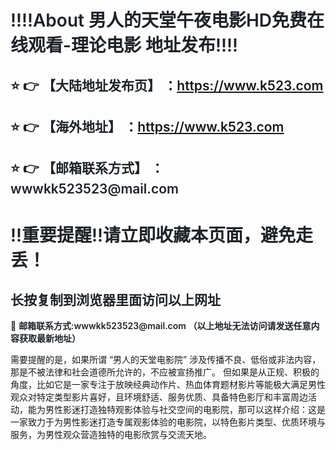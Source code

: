 <div class="markdown-heading" style="color:#1F2328;font-family:-apple-system, BlinkMacSystemFont, &quot;font-size:16px;background-color:#FFFFFF;">
	<h1 class="heading-element" style="margin-left:0px;font-weight:var(--base-text-weight-semibold, 600);">
		‼️‼️About
男人的天堂午夜电影HD免费在线观看-理论电影 地址发布‼️‼️
	</h1>
</div>
<div class="markdown-heading" style="color:#1F2328;font-family:-apple-system, BlinkMacSystemFont, &quot;font-size:16px;background-color:#FFFFFF;">
	<h2 class="heading-element" style="font-weight:var(--base-text-weight-semibold, 600);">
		⭐ 👉 【大陆地址发布页】 ：<a href="https://www.k523.com" target="_blank">https://www.k523.com</a>
	</h2>
</div>
<div class="markdown-heading" style="color:#1F2328;font-family:-apple-system, BlinkMacSystemFont, &quot;font-size:16px;background-color:#FFFFFF;">
	<h2 class="heading-element" style="font-weight:var(--base-text-weight-semibold, 600);">
		⭐ 👉 【海外地址】 ：<a href=""https://www.k523.com" target="_blank">https://www.k523.com</a>
	</h2>
</div>
<div class="markdown-heading" style="color:#1F2328;font-family:-apple-system, BlinkMacSystemFont, &quot;font-size:16px;background-color:#FFFFFF;">
	<h2 class="heading-element" style="font-weight:var(--base-text-weight-semibold, 600);">
		⭐ 👉 【邮箱联系方式】 ：wwwkk523523@mail.com
	</h2>
</div>
<div class="markdown-heading" style="color:#1F2328;font-family:-apple-system, BlinkMacSystemFont, &quot;font-size:16px;background-color:#FFFFFF;">
	<h1 class="heading-element" style="margin-left:0px;font-weight:var(--base-text-weight-semibold, 600);">
		‼️重要提醒‼️请立即收藏本页面，避免走丢！
	</h1>
</div>
<div class="markdown-heading" style="color:#1F2328;font-family:-apple-system, BlinkMacSystemFont, &quot;font-size:16px;background-color:#FFFFFF;">
	<h2 class="heading-element" style="font-weight:var(--base-text-weight-semibold, 600);">
		长按复制到浏览器里面访问以上网址
	</h2>
</div>
<p style="color:#1F2328;font-family:-apple-system, BlinkMacSystemFont, &quot;font-size:16px;background-color:#FFFFFF;">
	📧&nbsp;<span style="font-weight:var(--base-text-weight-semibold, 600);">邮箱联系方式:wwwkk523523@mail.com&nbsp;（以上地址无法访问请发送任意内容获取最新地址）</span> 
</p>
需要提醒的是，如果所谓 “男人的天堂电影院” 涉及传播不良、低俗或非法内容，那是不被法律和社会道德所允许的，不应被宣扬推广。
但如果是从正规、积极的角度，比如它是一家专注于放映经典动作片、热血体育题材影片等能极大满足男性观众对特定类型影片喜好，且环境舒适、服务优质、具备特色影厅和丰富周边活动，能为男性影迷打造独特观影体验与社交空间的电影院，那可以这样介绍：这是一家致力于为男性影迷打造专属观影体验的电影院，以特色影片类型、优质环境与服务，为男性观众营造独特的电影欣赏与交流天地。
